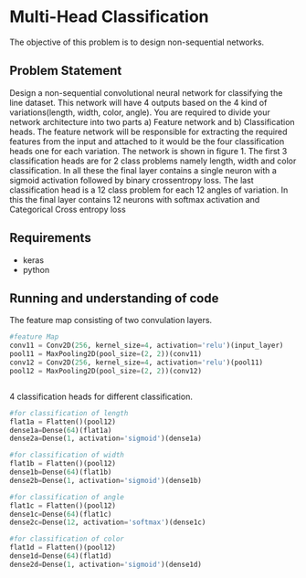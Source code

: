 # Multi-Head Classification
The objective of this problem is to design non-sequential networks.

## Problem Statement
Design a non-sequential convolutional neural network for classifying the line dataset. This
network will have 4 outputs based on the 4 kind of variations(length, width, color, angle).
You are required to divide your network architecture into two parts a) Feature network and
b) Classification heads. The feature network will be responsible for extracting the required
features from the input and attached to it would be the four classification heads one for each
variation. The network is shown in figure 1.
The first 3 classification heads are for 2 class problems namely length, width and color
classification. In all these the final layer contains a single neuron with a sigmoid activation
followed by binary crossentropy loss.
The last classification head is a 12 class problem for each 12 angles of variation. In this the
final layer contains 12 neurons with softmax activation and Categorical Cross entropy loss


## Requirements

* keras
* python


## Running and understanding of code

The feature map consisting of two convulation layers.

```python
#feature Map
conv11 = Conv2D(256, kernel_size=4, activation='relu')(input_layer)
pool11 = MaxPooling2D(pool_size=(2, 2))(conv11)
conv12 = Conv2D(256, kernel_size=4, activation='relu')(pool11)
pool12 = MaxPooling2D(pool_size=(2, 2))(conv12)



```

4 classification heads for different classification.

```python
#for classification of length
flat1a = Flatten()(pool12)
dense1a=Dense(64)(flat1a)
dense2a=Dense(1, activation='sigmoid')(dense1a)

#for classification of width
flat1b = Flatten()(pool12)
dense1b=Dense(64)(flat1b)
dense2b=Dense(1, activation='sigmoid')(dense1b)

#for classification of angle
flat1c = Flatten()(pool12)
dense1c=Dense(64)(flat1c)
dense2c=Dense(12, activation='softmax')(dense1c)

#for classification of color
flat1d = Flatten()(pool12)
dense1d=Dense(64)(flat1d)
dense2d=Dense(1, activation='sigmoid')(dense1d)
```
